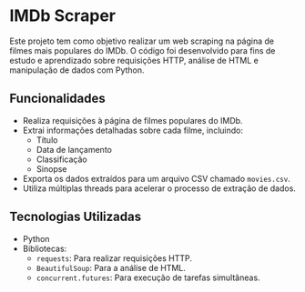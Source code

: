 # IMDb Scraper

Este projeto tem como objetivo realizar um web scraping na página de filmes mais populares do IMDb. O código foi desenvolvido para fins de estudo e aprendizado sobre requisições HTTP, análise de HTML e manipulação de dados com Python.

## Funcionalidades

- Realiza requisições à página de filmes populares do IMDb.
- Extrai informações detalhadas sobre cada filme, incluindo:
  - Título
  - Data de lançamento
  - Classificação
  - Sinopse
- Exporta os dados extraídos para um arquivo CSV chamado `movies.csv`.
- Utiliza múltiplas threads para acelerar o processo de extração de dados.

## Tecnologias Utilizadas

- Python
- Bibliotecas:
  - `requests`: Para realizar requisições HTTP.
  - `BeautifulSoup`: Para a análise de HTML.
  - `concurrent.futures`: Para execução de tarefas simultâneas.